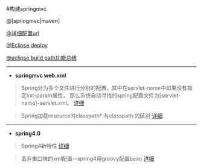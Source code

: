 #构建springmvc

@[springmvc|maven]


[@详细配置url](http://www.360doc.com/content/12/0223/11/834950_188852804.shtml)

[@Eclipse deploy](http://zk1878.iteye.com/blog/1222330)

[@eclipse build path功能总结](http://blog.csdn.net/cheney521/article/details/8526414)



-----------------

- **springmvc  web.xml**

> Spring分为多个文件进行分别的配置，其中在servlet-name中如果没有指定init-param属性，
那么系统自动寻找的spring配置文件为[servlet-name]-servlet.xml。
[详细](http://blog.csdn.net/wendellup/article/details/8270239)

> Spring加载resource时classpath*:与classpath:的区别
[详细](http://blog.csdn.net/kkdelta/article/details/5507799)

----------------------------
- **spring4.0**

> Spring4新特性 [详细](http://jinnianshilongnian.iteye.com/blog/1989381)

> 丢弃重口味的xml配置--spring4用groovy配置bean [详细](http://blog.csdn.net/kiwi_coder/article/details/17467965)


